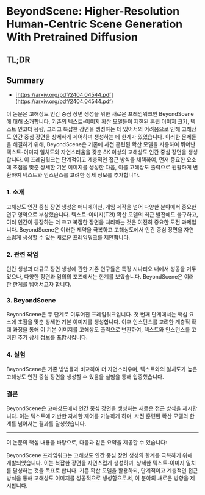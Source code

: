 # BeyondScene: Higher-Resolution Human-Centric Scene Generation With Pretrained Diffusion
## TL;DR
## Summary
- [https://arxiv.org/pdf/2404.04544.pdf](https://arxiv.org/pdf/2404.04544.pdf)

이 논문은 고해상도 인간 중심 장면 생성을 위한 새로운 프레임워크인 BeyondScene에 대해 소개합니다. 기존의 텍스트-이미지 확산 모델들이 제한된 훈련 이미지 크기, 텍스트 인코더 용량, 그리고 복잡한 장면을 생성하는 데 있어서의 어려움으로 인해 고해상도 인간 중심 장면을 상세하게 제어하며 생성하는 데 한계가 있었습니다. 이러한 문제들을 해결하기 위해, BeyondScene은 기존에 사전 훈련된 확산 모델을 사용하여 뛰어난 텍스트-이미지 일치도와 자연스러움을 갖춘 8K 이상의 고해상도 인간 중심 장면을 생성합니다. 이 프레임워크는 단계적이고 계층적인 접근 방식을 채택하여, 먼저 중요한 요소에 초점을 맞춘 상세한 기본 이미지를 생성한 다음, 이를 고해상도 출력으로 원활하게 변환하여 텍스트와 인스턴스를 고려한 상세 정보를 추가합니다.

### 1. 소개
고해상도 인간 중심 장면 생성은 애니메이션, 게임 제작을 넘어 다양한 분야에서 중요한 연구 영역으로 부상했습니다. 텍스트-이미지(T2I) 확산 모델의 최근 발전에도 불구하고, 여러 인간이 등장하는 더 크고 복잡한 장면을 처리하는 것은 여전히 중요한 도전 과제입니다. BeyondScene은 이러한 제약을 극복하고 고해상도에서 인간 중심 장면을 자연스럽게 생성할 수 있는 새로운 프레임워크를 제안합니다.

### 2. 관련 작업
인간 생성과 대규모 장면 생성에 관한 기존 연구들은 특정 시나리오 내에서 성공을 거두었으나, 다양한 장면과 임의의 포즈에서는 한계를 보였습니다. BeyondScene은 이러한 한계를 넘어서고자 합니다.

### 3. BeyondScene
BeyondScene은 두 단계로 이루어진 프레임워크입니다. 첫 번째 단계에서는 핵심 요소에 초점을 맞춘 상세한 기본 이미지를 생성합니다. 이후 인스턴스를 고려한 계층적 확대 과정을 통해 이 기본 이미지를 고해상도 출력으로 변환하여, 텍스트와 인스턴스를 고려한 추가 상세 정보를 포함시킵니다.

### 4. 실험
BeyondScene은 기존 방법들과 비교하여 더 자연스러우며, 텍스트와의 일치도가 높은 고해상도 인간 중심 장면을 생성할 수 있음을 실험을 통해 입증했습니다.

### 결론
BeyondScene은 고해상도에서 인간 중심 장면을 생성하는 새로운 접근 방식을 제시합니다. 이는 텍스트에 기반한 자세한 제어를 가능하게 하며, 사전 훈련된 확산 모델의 한계를 넘어서는 결과를 달성했습니다.

---
이 논문의 핵심 내용을 바탕으로, 다음과 같은 요약을 제공할 수 있습니다:

BeyondScene 프레임워크는 고해상도 인간 중심 장면 생성의 한계를 극복하기 위해 개발되었습니다. 이는 복잡한 장면을 자연스럽게 생성하며, 상세한 텍스트-이미지 일치를 달성하는 것을 목표로 합니다. 기존 확산 모델을 활용하되, 단계적이고 계층적인 접근 방식을 통해 고해상도 이미지를 성공적으로 생성함으로써, 이 분야의 새로운 방향을 제시합니다.
